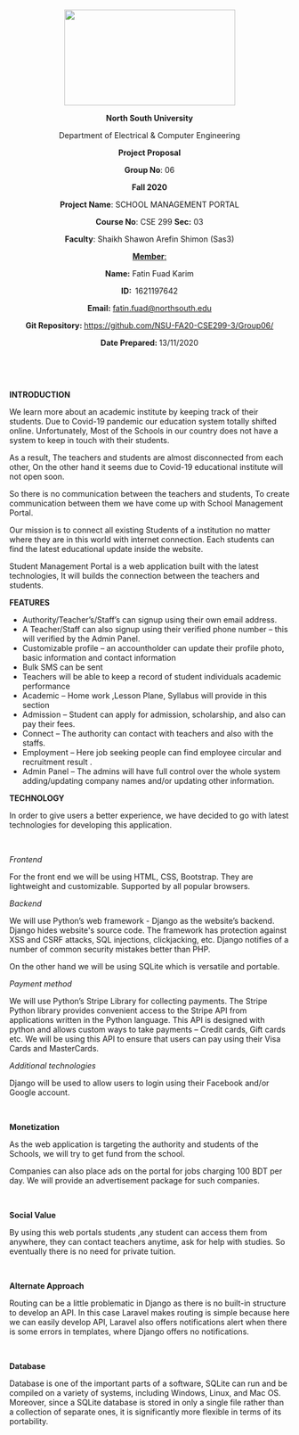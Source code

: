<p style="text-align: center;">&nbsp;</p>
<p style="text-align: center;">&nbsp;</p>
<p align="center"><strong><img src="https://media.dhakatribune.com/uploads/2016/11/nsulogo.jpg" alt="" width="307" height="172" /></strong></p>
<p align="center"><strong>North South University</strong></p>
<p align="center">Department of Electrical &amp; Computer Engineering</p>
<p align="center"><strong>Project Proposal</strong></p>
<p align="center"><strong>Group No</strong>: 06</p>
<p align="center"><strong>Fall 2020</strong></p>
<p align="center"><strong>Project Name</strong>: SCHOOL MANAGEMENT PORTAL</p>
<p align="center"><strong>Course No</strong>: CSE 299 <strong>Sec</strong><strong>:</strong> 03</p>
<p align="center"><strong>Faculty</strong>: Shaikh Shawon Arefin Shimon (Sas3)</p>
<p align="center"><strong><u>Member</u></strong><u>:</u></p>
<p align="center"><strong>Name</strong><strong>:</strong> Fatin Fuad Karim</p>
<p align="center"><strong>ID</strong><strong>:&nbsp; </strong>1621197642</p>
<p align="center"><strong>Email</strong><strong>:</strong> <a href="mailto:">fatin.fuad@northsouth.edu</a></p>

<p align="center"><strong>Git Repository</strong><strong>: </strong><a href="https://github.com/NSU-FA20-CSE299-3/Group06">https://github.com/NSU-FA20-CSE299-3/Group06/</a></p>
<p align="center"><strong>Date Prepared</strong><strong>: </strong>13/11/2020</p>
<p><strong>&nbsp;</strong></p>
<p><strong>&nbsp;</strong></p>
<p><strong>INTRODUCTION</strong></p>
<p>
We learn more about an academic institute by keeping track of their students. Due to Covid-19 pandemic our education system totally shifted online. Unfortunately, Most of the Schools in our country does not have a system to keep in touch with their students.
<p>As a result, The teachers and students are almost disconnected from each other, On the other hand it seems due to Covid-19 educational institute will not open soon.</p>
<p>So there is no communication between the teachers and students, To create communication between them we have come up with School Management Portal.</p>
<p>Our mission is to connect all existing Students of a institution no matter where they are in this world with internet connection. Each students can find the latest educational update inside the website.</p>
<p>Student Management Portal is a web application built with the latest technologies, It will builds the connection between the teachers and students.
 </p>

<p><strong>FEATURES</strong></p>
<ul>
<li>Authority/Teacher’s/Staff’s can signup using their own email address.</li>
<li>A Teacher/Staff can also signup using their verified phone number – this will verified by the Admin Panel.</li>
<li>Customizable profile – an accountholder can update their profile photo, basic information and contact information</li>
<li>Bulk SMS can be sent</li>
<li>Teachers will be able to keep a record of student individuals academic performance</li>
<li>Academic –  Home work ,Lesson Plane, Syllabus will provide in this section</li>
<li>Admission – Student can apply for admission, scholarship, and also can pay their fees.</li>
<li>Connect – The authority can contact with teachers and also with the staffs.</li>
<li>Employment – Here job seeking people can find employee circular and                    recruitment result .</li>
<li>Admin Panel – The admins will have full control over the whole system adding/updating company names and/or updating other information.</li>
</ul>
<p><strong>TECHNOLOGY</strong></p>
<p>In order to give users a better experience, we have decided to go with latest technologies for developing this application.</p>
<p>&nbsp;</p>
<p><em>Frontend</em></p>
<p>For the front end we will be using HTML, CSS, Bootstrap. They are lightweight and customizable. Supported by all popular browsers.</p>
<p><em>Backend</em></p>
<p>We will use Python’s web framework - Django as the website’s backend. Django hides website's source code. The framework has protection against XSS and CSRF attacks, SQL injections, clickjacking, etc. Django notifies of a number of common security mistakes better than PHP.</p>
<p>On the other hand we will be using SQLite which is versatile and portable.</p>

<p><em>Payment method</em></p>
<p>We will use Python’s Stripe Library for collecting payments. The Stripe Python library provides convenient access to the Stripe API from applications written in the Python language. This API is designed with python and allows custom ways to take payments – Credit cards, Gift cards etc. We will be using this API to ensure that users can pay using their Visa Cards and MasterCards.</p>
<p><em>Additional technologies</em></p>
<p>Django will be used to allow users to login using their Facebook and/or Google account. </p>
<p>&nbsp;</p>
<p><strong>Monetization</strong></p>
<p>As the web application is targeting the authority and students of the Schools, we will try to get fund from the school.</p>
<p>Companies can also place ads on the portal for jobs charging 100 BDT per day. We will provide an advertisement package for such companies.</p>
<p>&nbsp;</p>
<p><strong>Social Value</strong></p>
<p>By using this web portals students ,any student can access them from anywhere, they
can contact teachers anytime, ask for help with studies. So eventually there is no need for private tuition.
</p>
<p>&nbsp;</p>
<p><strong>Alternate Approach</strong></p>
<p>Routing can be a little problematic in Django as there is no built-in structure to develop an API. In this case Laravel makes routing is simple because here we can easily develop API, Laravel also offers notifications alert when there is some errors in templates, where Django offers no notifications.</p>
<p>&nbsp;</p>
<p><strong>Database</strong></p>
<p>Database is one of the important parts of a software, SQLite can run and be compiled on a variety of systems, including Windows, Linux, and Mac OS. Moreover, since a SQLite database is stored in only a single file rather than a collection of separate ones, it is significantly more flexible in terms of its portability.</p>
